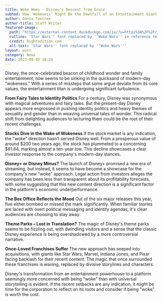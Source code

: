 ```yaml
---
title: Woke Woes - Disney's Descent from Grace
subhed: How 'Wokeness' Might Be the Downfall of an Entertainment Giant
author: Donna Teetree
author-title: Staff Writer
featured-image: 
  path: "https://external-content.duckduckgo.com/iu/?u=https%3A%2F%2Frightedition.com%2Fwp-content%2Fuploads%2F2022%2F08%2Fdisney-woke.jpg&f=1&nofb=1&ipt=9cc47689fd8652691671787df74afaada39b7cb0eae53a97b109b15d1e6785cf&ipo=images"
  cutline: 'Star Wars'' font replaced by ''Woke Wars'' in reference to Disney''s adoption of leftist policies'
  credit: Rightedition.com
  alt-text: 'Star Wars'' font replaced by ''Woke Wars'''
layout: post
category: News
date: 2023-09-05 18:24
---
```


Disney, the once-celebrated beacon of childhood wonder and family entertainment, now seems to be sinking in the quicksand of modern-day "wokeness." With a series of missteps that some argue deviate from its core values, the entertainment titan is undergoing significant turbulence.

**From Fairy Tales to Identity Politics**
For a century, Disney was synonymous with magical adventures and fairy tales. But the present-day Disney appears more engrossed in pushing identity politics and heavy themes of sexuality and gender than in weaving universal tales of wonder. This radical shift from delighting audiences to lecturing them could be the root of their recent challenges.

**Stocks Dive in the Wake of Wokeness**
If the stock market is any indication, the "woke" direction hasn't served Disney well. From a prosperous value of around $200 two years ago, the stock has plummeted to a concerning $81.84, marking almost a ten-year low. This decline showcases a clear investor response to the company's modern-day stances.

**Disney+ or Disney Minus?**
The launch of Disney+ promised a new era of streaming, but instead, it seems to have become a showcase for the company's new "woke" approach. Legal action from investors alleges the company has been less than transparent about its profitability forecasts, with some suggesting that this new content direction is a significant factor in the platform's economic underperformance.

**The Box Office Reflects the Mood**
Out of the six major releases this year, five either bombed or missed the mark significantly. When familiar stories are laced with overt political messaging and identity agendas, it's clear audiences are choosing to stay away.

**Theme Parks – Lost in Translation?**
The magic of Disney's theme parks seems to be fizzling out, with dwindling visitors and a sense that the classic Disney experience is being overshadowed by a more controversial narrative.

**Once-Loved Franchises Suffer**
The new approach has seeped into acquisitions, with giants like Star Wars, Marvel, Indiana Jones, and Pixar facing backlash for their recent content. The magic that once surrounded these franchises is waning, replaced by divisive storylines and characters.

Disney's transformation from an entertainment powerhouse to a platform seemingly more concerned with being "woke" than with universal storytelling is evident. If the recent setbacks are any indication, it might be time for the corporation to reflect on its roots and consider if being "woke" is worth the cost.

